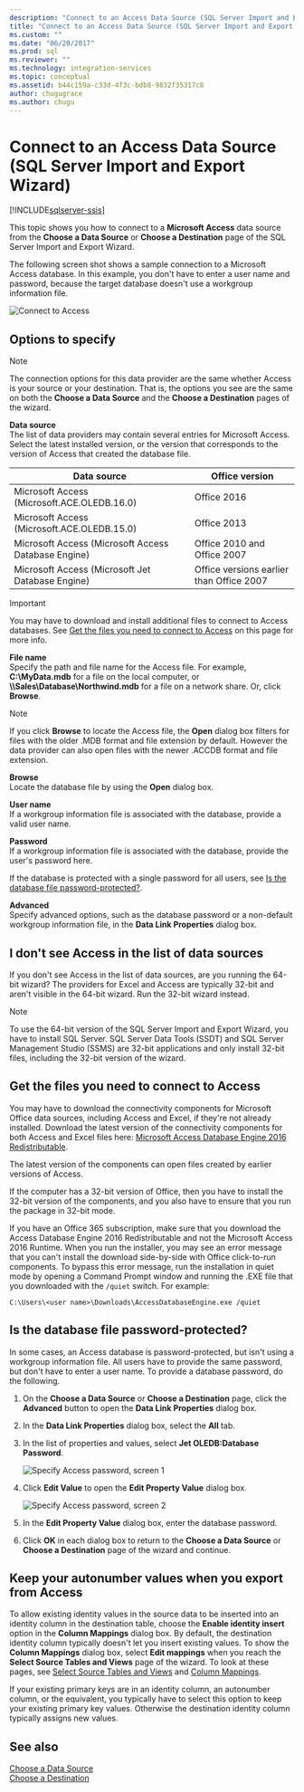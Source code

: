 ```yaml
---
description: "Connect to an Access Data Source (SQL Server Import and Export Wizard)"
title: "Connect to an Access Data Source (SQL Server Import and Export Wizard) | Microsoft Docs"
ms.custom: ""
ms.date: "06/20/2017"
ms.prod: sql
ms.reviewer: ""
ms.technology: integration-services
ms.topic: conceptual
ms.assetid: b44c159a-c33d-4f3c-bdb8-9832f35317c8
author: chugugrace
ms.author: chugu
---
```

# Connect to an Access Data Source (SQL Server Import and Export Wizard)

[!INCLUDE[sqlserver-ssis](../../includes/applies-to-version/sqlserver-ssis.md)]


This topic shows you how to connect to a **Microsoft Access** data source from the **Choose a Data Source** or **Choose a Destination** page of the SQL Server Import and Export Wizard.

The following screen shot shows a sample connection to a Microsoft Access database. In this example, you don't have to enter a user name and password, because the target database doesn't use a workgroup information file.

![Connect to Access](../../integration-services/import-export-data/media/connect-to-access.jpg)

## Options to specify

> [!NOTE]
> The connection options for this data provider are the same whether Access is your source or your destination. That is, the options you see are the same on both the **Choose a Data Source** and the **Choose a Destination** pages of the wizard.

**Data source**  
The list of data providers may contain several entries for Microsoft Access. Select the latest installed version, or the version that corresponds to the version of Access that created the database file.

|Data source|Office version|
|-------|-------|
|Microsoft Access (Microsoft.ACE.OLEDB.16.0)|Office 2016|
|Microsoft Access (Microsoft.ACE.OLEDB.15.0)|Office 2013|
|Microsoft Access (Microsoft Access Database Engine)|Office 2010 and Office 2007|
|Microsoft Access (Microsoft Jet Database Engine)|Office versions earlier than Office 2007|

> [!IMPORTANT]
> You may have to download and install additional files to connect to Access databases. See [Get the files you need to connect to Access](#officeDownloads) on this page for more info.

 **File name**  
Specify the path and file name for the Access file. For example, **C:\\MyData.mdb** for a file on the local computer, or **\\\\Sales\\Database\\Northwind.mdb** for a file on a network share. Or, click **Browse**. 

> [!NOTE]
> If you click **Browse** to locate the Access file, the **Open** dialog box filters for files with the older .MDB format and file extension by default. However the data provider can also open files with the newer .ACCDB format and file extension.
  
 **Browse**  
 Locate the database file by using the **Open** dialog box.  
  
 **User name**  
If a workgroup information file is associated with the database, provide a valid user name.  
  
 **Password**  
If a workgroup information file is associated with the database, provide the user's password here.
 
If the database is protected with a single password for all users, see [Is the database file password-protected?](#database_password).
  
 **Advanced**  
Specify advanced options, such as the database password or a non-default workgroup information file, in the **Data Link Properties** dialog box.  

## I don't see Access in the list of data sources
If you don't see Access in the list of data sources, are you running the 64-bit wizard? The providers for Excel and Access are typically 32-bit and aren't visible in the 64-bit wizard. Run the 32-bit wizard instead.

> [!NOTE]
> To use the 64-bit version of the SQL Server Import and Export Wizard, you have to install SQL Server. SQL Server Data Tools (SSDT) and SQL Server Management Studio (SSMS) are 32-bit applications and only install 32-bit files, including the 32-bit version of the wizard.

## <a name="officeDownloads"></a>Get the files you need to connect to Access  
You may have to download the connectivity components for Microsoft Office data sources, including Access and Excel, if they're not already installed. Download the latest version of the connectivity components for both Access and Excel files here:
[Microsoft Access Database Engine 2016 Redistributable](https://www.microsoft.com/download/details.aspx?id=54920).
  
The latest version of the components can open files created by earlier versions of Access.

If the computer has a 32-bit version of Office, then you have to install the 32-bit version of the components, and you also have to ensure that you run the package in 32-bit mode.

If you have an Office 365 subscription, make sure that you download the Access Database Engine 2016 Redistributable and not the Microsoft Access 2016 Runtime. When you run the installer, you may see an error message that you can't install the download side-by-side with Office click-to-run components. To bypass this error message, run the installation in quiet mode by opening a Command Prompt window and running the .EXE file that you downloaded with the `/quiet` switch. For example:

`C:\Users\<user name>\Downloads\AccessDatabaseEngine.exe /quiet`

## <a name="database_password"></a> Is the database file password-protected?
In some cases, an Access database is password-protected, but isn't using a workgroup information file. All users have to provide the same password, but don't have to enter a user name. To provide a database password, do the following.

1.  On the **Choose a Data Source** or **Choose a Destination** page, click the **Advanced** button to open the **Data Link Properties** dialog box.  
2.  In the **Data Link Properties** dialog box, select the **All** tab.  
3.  In the list of properties and values, select **Jet OLEDB:Database Password**.   
    
    ![Specify Access password, screen 1](../../integration-services/import-export-data/media/specify-access-password-screen-1.jpg) 
4.  Click **Edit Value** to open the **Edit Property Value** dialog box.  
    
    ![Specify Access password, screen 2](../../integration-services/import-export-data/media/specify-access-password-screen-2.jpg)
5.  In the **Edit Property Value** dialog box, enter the database password.
6.  Click **OK** in each dialog box to return to the **Choose a Data Source** or **Choose a Destination** page of the wizard and continue.

## Keep your autonumber values when you export from Access
To allow existing identity values in the source data to be inserted into an identity column in the destination table, choose the **Enable identity insert** option in the **Column Mappings** dialog box. By default, the destination identity column typically doesn't let you insert existing values. To show the **Column Mappings** dialog box, select **Edit mappings** when you reach the **Select Source Tables and Views** page of the wizard. To look at these pages, see [Select Source Tables and Views](../../integration-services/import-export-data/select-source-tables-and-views-sql-server-import-and-export-wizard.md) and [Column Mappings](../../integration-services/import-export-data/column-mappings-sql-server-import-and-export-wizard.md).

If your existing primary keys are in an identity column, an autonumber column, or the equivalent, you typically have to select this option to keep your existing primary key values. Otherwise the destination identity column typically assigns new values.

## See also
[Choose a Data Source](../../integration-services/import-export-data/choose-a-data-source-sql-server-import-and-export-wizard.md)  
[Choose a Destination](../../integration-services/import-export-data/choose-a-destination-sql-server-import-and-export-wizard.md)

